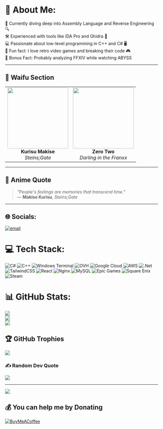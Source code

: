 # 💫 About Me:
🔭 Currently diving deep into Assembly Language and Reverse Engineering 🔍<br>
🛠️ Experienced with tools like IDA Pro and Ghidra 🧩<br>
💻 Passionate about low-level programming in C++ and C# 🖥️<br>
👾 Fun fact: I love retro video games and breaking their code 🎮<br>
🌸 Bonus Fact: Probably analyzing FFXIV while watching ABYSS

---

## 💖 Waifu Section

<table>
  <tr>
    <td align="center">
      <img src="https://static.wikia.nocookie.net/steins-gate/images/9/9b/Kurisuanimee.jpg/revision/latest?cb=20230627090726" width="200"/><br>
      <b>Kurisu Makise</b><br>
      <i>Steins;Gate</i>
    </td>
    <td align="center">
      <img src="https://s1.zerochan.net/Zero.Two.600.2807835.jpg" width="200"/><br>
      <b>Zero Two</b><br>
      <i>Darling in the Franxx</i>
    </td>
  </tr>
</table>


---

## 📜 Anime Quote 

> *"People's feelings are memories that transcend time."*  
> — **Makise Kurisu**, *Steins;Gate*

---

## 🌐 Socials:
[![email](https://img.shields.io/badge/Email-D14836?logo=gmail&logoColor=white)](mailto:theambiente@icloud.com) 

# 💻 Tech Stack:
![C#](https://img.shields.io/badge/c%23-%23239120.svg?style=for-the-badge&logo=csharp&logoColor=white) ![C++](https://img.shields.io/badge/c++-%2300599C.svg?style=for-the-badge&logo=c%2B%2B&logoColor=white) ![Windows Terminal](https://img.shields.io/badge/Windows%20Terminal-%234D4D4D.svg?style=for-the-badge&logo=windows-terminal&logoColor=white) ![OVH](https://img.shields.io/badge/ovh-%23123F6D.svg?style=for-the-badge&logo=ovh&logoColor=#123F6D) ![Google Cloud](https://img.shields.io/badge/GoogleCloud-%234285F4.svg?style=for-the-badge&logo=google-cloud&logoColor=white) ![AWS](https://img.shields.io/badge/AWS-%23FF9900.svg?style=for-the-badge&logo=amazon-aws&logoColor=white) ![.Net](https://img.shields.io/badge/.NET-5C2D91?style=for-the-badge&logo=.net&logoColor=white) ![TailwindCSS](https://img.shields.io/badge/tailwindcss-%2338B2AC.svg?style=for-the-badge&logo=tailwind-css&logoColor=white) ![React](https://img.shields.io/badge/react-%2320232a.svg?style=for-the-badge&logo=react&logoColor=%2361DAFB) ![Nginx](https://img.shields.io/badge/nginx-%23009639.svg?style=for-the-badge&logo=nginx&logoColor=white) ![MySQL](https://img.shields.io/badge/mysql-4479A1.svg?style=for-the-badge&logo=mysql&logoColor=white) ![Epic Games](https://img.shields.io/badge/epicgames-%23313131.svg?style=for-the-badge&logo=epicgames&logoColor=white) ![Square Enix](https://img.shields.io/badge/SquareEnix-%23ED1C24.svg?style=for-the-badge&logo=SquareEnix&logoColor=white) ![Steam](https://img.shields.io/badge/steam-%23000000.svg?style=for-the-badge&logo=steam&logoColor=white)

# 📊 GitHub Stats:
![](https://github-readme-stats.vercel.app/api?username=ishtarcs&theme=dark&hide_border=false&include_all_commits=true&count_private=true)<br/>
![](https://nirzak-streak-stats.vercel.app/?user=ishtarcs&theme=dark&hide_border=false)<br/>
![](https://github-readme-stats.vercel.app/api/top-langs/?username=ishtarcs&theme=dark&hide_border=false&include_all_commits=true&count_private=true&layout=compact)

## 🏆 GitHub Trophies
![](https://github-profile-trophy.vercel.app/?username=ishtarcs&theme=radical&no-frame=false&no-bg=true&margin-w=4)

### ✍️ Random Dev Quote
![](https://quotes-github-readme.vercel.app/api?type=horizontal&theme=radical)

---

[![](https://visitcount.itsvg.in/api?id=ishtarcs&icon=0&color=0)](https://visitcount.itsvg.in)

## 💰 You can help me by Donating
[![BuyMeACoffee](https://img.shields.io/badge/Buy%20Me%20a%20Coffee-ffdd00?style=for-the-badge&logo=buy-me-a-coffee&logoColor=black)](https://buymeacoffee.com/ambiente) 

<!-- Proudly created with GPRM ( https://gprm.itsvg.in ) -->
